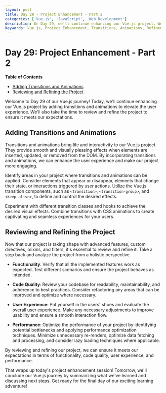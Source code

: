 ```yaml
---
layout: post
title: Day 29 - Project Enhancement - Part 2
categories: ['Vue.js', 'JavaScript', 'Web Development']
description: On Day 29, we'll continue enhancing our Vue.js project. We'll focus on adding transitions and animations to enhance the user experience. Additionally, we'll review and refine the project to ensure it meets our expectations.
keywords: Vue.js, Project Enhancement, Transitions, Animations, Refinement
---
```

# Day 29: Project Enhancement - Part 2

**Table of Contents**
- [Adding Transitions and Animations](#adding-transitions-and-animations)
- [Reviewing and Refining the Project](#reviewing-and-refining-the-project)

Welcome to Day 29 of our Vue.js journey! Today, we'll continue enhancing our Vue.js project by adding transitions and animations to elevate the user experience. We'll also take the time to review and refine the project to ensure it meets our expectations.

## Adding Transitions and Animations

Transitions and animations bring life and interactivity to our Vue.js project. They provide smooth and visually pleasing effects when elements are inserted, updated, or removed from the DOM. By incorporating transitions and animations, we can enhance the user experience and make our project more engaging.

Identify areas in your project where transitions and animations can be applied. Consider elements that appear or disappear, elements that change their state, or interactions triggered by user actions. Utilize the Vue.js transition components, such as `<transition>`, `<transition-group>`, and `<keep-alive>`, to define and control the desired effects.

Experiment with different transition classes and hooks to achieve the desired visual effects. Combine transitions with CSS animations to create captivating and seamless experiences for your users.

## Reviewing and Refining the Project

Now that our project is taking shape with advanced features, custom directives, mixins, and filters, it's essential to review and refine it. Take a step back and analyze the project from a holistic perspective.

- **Functionality**: Verify that all the implemented features work as expected. Test different scenarios and ensure the project behaves as intended.

- **Code Quality**: Review your codebase for readability, maintainability, and adherence to best practices. Consider refactoring any areas that can be improved and optimize where necessary.

- **User Experience**: Put yourself in the users' shoes and evaluate the overall user experience. Make any necessary adjustments to improve usability and ensure a smooth interaction flow.

- **Performance**: Optimize the performance of your project by identifying potential bottlenecks and applying performance optimization techniques. Minimize unnecessary re-renders, optimize data fetching and processing, and consider lazy loading techniques where applicable.

By reviewing and refining our project, we can ensure it meets our expectations in terms of functionality, code quality, user experience, and performance.

That wraps up today's project enhancement session! Tomorrow, we'll conclude our Vue.js journey by summarizing what we've learned and discussing next steps. Get ready for the final day of our exciting learning adventure!
